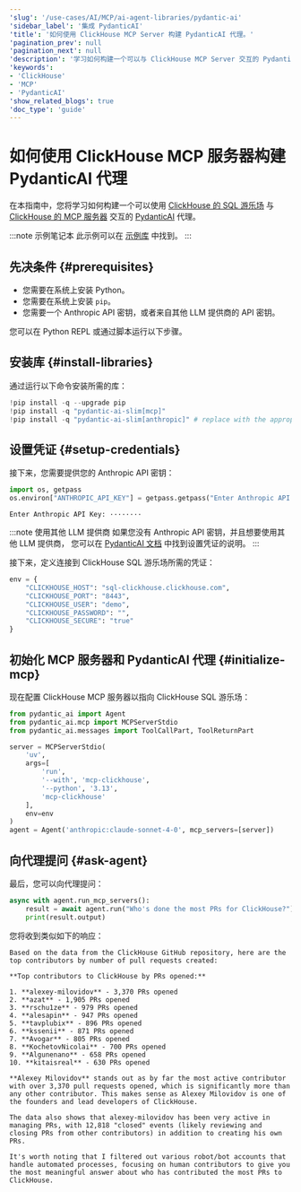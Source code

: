 ```yaml
---
'slug': '/use-cases/AI/MCP/ai-agent-libraries/pydantic-ai'
'sidebar_label': '集成 PydanticAI'
'title': '如何使用 ClickHouse MCP Server 构建 PydanticAI 代理。'
'pagination_prev': null
'pagination_next': null
'description': '学习如何构建一个可以与 ClickHouse MCP Server 交互的 PydanticAI 代理。'
'keywords':
- 'ClickHouse'
- 'MCP'
- 'PydanticAI'
'show_related_blogs': true
'doc_type': 'guide'
---
```



# 如何使用 ClickHouse MCP 服务器构建 PydanticAI 代理

在本指南中，您将学习如何构建一个可以使用 [ClickHouse 的 SQL 游乐场](https://sql.clickhouse.com/) 与 [ClickHouse 的 MCP 服务器](https://github.com/ClickHouse/mcp-clickhouse) 交互的 [PydanticAI](https://ai.pydantic.dev/mcp/client/#__tabbed_1_1) 代理。

:::note 示例笔记本
此示例可以在 [示例库](https://github.com/ClickHouse/examples/blob/main/ai/mcp/pydanticai/pydantic.ipynb) 中找到。
:::

## 先决条件 {#prerequisites}
- 您需要在系统上安装 Python。
- 您需要在系统上安装 `pip`。
- 您需要一个 Anthropic API 密钥，或者来自其他 LLM 提供商的 API 密钥。

您可以在 Python REPL 或通过脚本运行以下步骤。

<VerticalStepper headerLevel="h2">

## 安装库 {#install-libraries}

通过运行以下命令安装所需的库：

```python
!pip install -q --upgrade pip
!pip install -q "pydantic-ai-slim[mcp]"
!pip install -q "pydantic-ai-slim[anthropic]" # replace with the appropriate package if using a different LLM provider
```

## 设置凭证 {#setup-credentials}

接下来，您需要提供您的 Anthropic API 密钥：

```python
import os, getpass
os.environ["ANTHROPIC_API_KEY"] = getpass.getpass("Enter Anthropic API Key:")
```

```response title="Response"
Enter Anthropic API Key: ········
```

:::note 使用其他 LLM 提供商
如果您没有 Anthropic API 密钥，并且想要使用其他 LLM 提供商，
您可以在 [PydanticAI 文档](https://ai.pydantic.dev/models/) 中找到设置凭证的说明。
:::

接下来，定义连接到 ClickHouse SQL 游乐场所需的凭证：

```python
env = {
    "CLICKHOUSE_HOST": "sql-clickhouse.clickhouse.com",
    "CLICKHOUSE_PORT": "8443",
    "CLICKHOUSE_USER": "demo",
    "CLICKHOUSE_PASSWORD": "",
    "CLICKHOUSE_SECURE": "true"
}
```

## 初始化 MCP 服务器和 PydanticAI 代理 {#initialize-mcp}

现在配置 ClickHouse MCP 服务器以指向 ClickHouse SQL 游乐场：

```python
from pydantic_ai import Agent
from pydantic_ai.mcp import MCPServerStdio
from pydantic_ai.messages import ToolCallPart, ToolReturnPart

server = MCPServerStdio(
    'uv',
    args=[
        'run',
        '--with', 'mcp-clickhouse',
        '--python', '3.13',
        'mcp-clickhouse'
    ],
    env=env
)
agent = Agent('anthropic:claude-sonnet-4-0', mcp_servers=[server])
```

## 向代理提问 {#ask-agent}

最后，您可以向代理提问：

```python
async with agent.run_mcp_servers():
    result = await agent.run("Who's done the most PRs for ClickHouse?")
    print(result.output)
```

您将收到类似如下的响应：

```response title="Response"
Based on the data from the ClickHouse GitHub repository, here are the top contributors by number of pull requests created:

**Top contributors to ClickHouse by PRs opened:**

1. **alexey-milovidov** - 3,370 PRs opened
2. **azat** - 1,905 PRs opened  
3. **rschu1ze** - 979 PRs opened
4. **alesapin** - 947 PRs opened
5. **tavplubix** - 896 PRs opened
6. **kssenii** - 871 PRs opened
7. **Avogar** - 805 PRs opened
8. **KochetovNicolai** - 700 PRs opened
9. **Algunenano** - 658 PRs opened
10. **kitaisreal** - 630 PRs opened

**Alexey Milovidov** stands out as by far the most active contributor with over 3,370 pull requests opened, which is significantly more than any other contributor. This makes sense as Alexey Milovidov is one of the founders and lead developers of ClickHouse.

The data also shows that alexey-milovidov has been very active in managing PRs, with 12,818 "closed" events (likely reviewing and closing PRs from other contributors) in addition to creating his own PRs.

It's worth noting that I filtered out various robot/bot accounts that handle automated processes, focusing on human contributors to give you the most meaningful answer about who has contributed the most PRs to ClickHouse.
```

</VerticalStepper>
